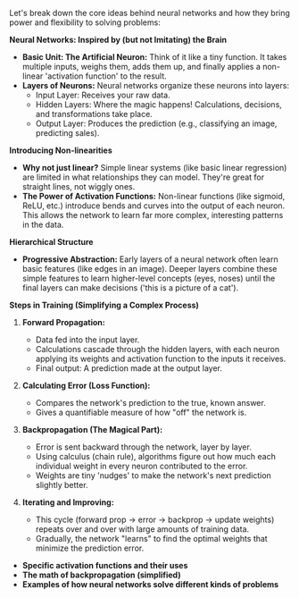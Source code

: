 Let's break down the core ideas behind neural networks and how they bring power and flexibility to solving problems:

**Neural Networks:  Inspired by (but not Imitating) the Brain**

* **Basic Unit: The Artificial Neuron:** Think of it like a tiny function. It takes multiple inputs, weighs them, adds them up, and finally applies a non-linear 'activation function' to the result.  
* **Layers of Neurons:**  Neural networks organize these neurons into layers:
    * Input Layer:  Receives your raw data.
    * Hidden Layers: Where the magic happens! Calculations, decisions, and transformations take place.
    * Output Layer: Produces the prediction (e.g., classifying an image, predicting sales).

**Introducing Non-linearities**

* **Why not just linear?** Simple linear systems (like basic linear regression) are limited in what relationships they can model. They're great for straight lines, not wiggly ones.
* **The Power of Activation Functions:** Non-linear functions  (like sigmoid, ReLU, etc.) introduce bends and curves into the output of each neuron. This allows the network to learn far more complex, interesting patterns in the data.

**Hierarchical Structure**

* **Progressive Abstraction:** Early layers of a neural network often learn basic features (like edges in an image). Deeper layers combine these simple features to learn higher-level concepts (eyes, noses) until the final layers can make  decisions ('this is a picture of a cat').

**Steps in Training (Simplifying a Complex Process)**

1. **Forward Propagation:**
   * Data fed into the input layer.
   * Calculations cascade through the hidden layers, with each neuron applying its weights and activation function to the inputs it receives.
   * Final output: A prediction made at the output layer.

2. **Calculating Error (Loss Function):**
   * Compares the network's prediction to the true, known answer.
   * Gives a quantifiable measure of how "off" the network is.

3. **Backpropagation (The Magical Part):** 
   * Error is sent backward through the network, layer by layer.
   * Using calculus (chain rule), algorithms figure out how much each individual weight in every neuron contributed to the error.
   * Weights are tiny 'nudges' to make the network's next prediction slightly better.

4. **Iterating and Improving:**
    * This cycle (forward prop -> error -> backprop -> update weights)  repeats over and over with large amounts of training data.  
    * Gradually, the network "learns" to find the optimal weights that minimize the prediction error.



* **Specific activation functions and their uses**
* **The math of backpropagation (simplified)**
* **Examples of how neural networks solve different kinds of problems** 
